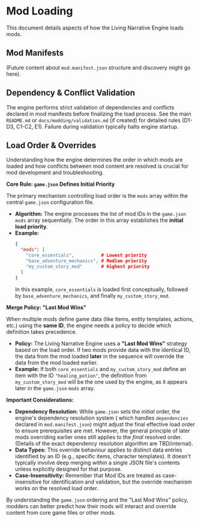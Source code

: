 # Mod Loading

This document details aspects of how the Living Narrative Engine loads mods.

## Mod Manifests

(Future content about `mod.manifest.json` structure and discovery might go here).

## Dependency & Conflict Validation

The engine performs strict validation of dependencies and conflicts declared in mod manifests before finalizing the load
process. See the main `README.md` or `docs/modding/validation.md` (if created) for detailed rules (D1-D3, C1-C2, E1).
Failure during validation typically halts engine startup.

## Load Order & Overrides

Understanding how the engine determines the order in which mods are loaded and how conflicts between mod content are
resolved is crucial for mod development and troubleshooting.

**Core Rule: `game.json` Defines Initial Priority**

The primary mechanism controlling load order is the `mods` array within the central `game.json` configuration file.

- **Algorithm:** The engine processes the list of mod IDs in the `game.json` `mods` array sequentially. The order in
  this array establishes the **initial load priority**.
- **Example:**
  ```json
  {
    "mods": [
      "core_essentials",          # Lowest priority
      "base_adventure_mechanics", # Medium priority
      "my_custom_story_mod"       # Highest priority
    ]
  }
  ```
  In this example, `core_essentials` is loaded first conceptually, followed by `base_adventure_mechanics`, and finally
  `my_custom_story_mod`.

**Merge Policy: "Last Mod Wins"**

When multiple mods define game data (like items, entity templates, actions, etc.) using the **same ID**, the engine
needs a policy to decide which definition takes precedence.

- **Policy:** The Living Narrative Engine uses a **"Last Mod Wins"** strategy based on the load order. If two mods
  provide data with the identical ID, the data from the mod loaded **later** in the sequence will override the data from
  the mod loaded earlier.
- **Example:** If both `core_essentials` and `my_custom_story_mod` define an item with the ID `"healing_potion"`, the
  definition from `my_custom_story_mod` will be the one used by the engine, as it appears later in the `game.json`
  `mods` array.

**Important Considerations:**

- **Dependency Resolution:** While `game.json` sets the _initial_ order, the engine's dependency resolution system (
  which handles `dependencies` declared in `mod.manifest.json`) might adjust the final effective load order to ensure
  prerequisites are met. However, the general principle of later mods overriding earlier ones still applies to the
  _final_ resolved order. (Details of the exact dependency resolution algorithm are TBD/internal).
- **Data Types:** This override behaviour applies to distinct data entries identified by an ID (e.g., specific items,
  character templates). It doesn't typically involve deep merging _within_ a single JSON file's contents unless
  explicitly designed for that purpose.
- **Case-Insensitivity:** Remember that Mod IDs are treated as case-insensitive for identification and validation, but
  the override mechanism works on the resolved load order.

By understanding the `game.json` ordering and the "Last Mod Wins" policy, modders can better predict how their mods will
interact and override content from core game files or other mods.
